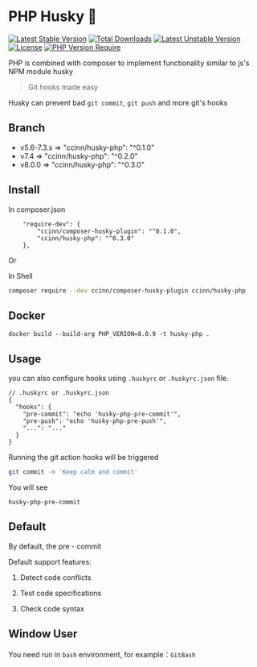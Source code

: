 # PHP Husky 🐺
[![Latest Stable Version](http://poser.pugx.org/ccinn/husky-php/v)](https://packagist.org/packages/ccinn/husky-php)
[![Total Downloads](http://poser.pugx.org/ccinn/husky-php/downloads)](https://packagist.org/packages/ccinn/husky-php)
[![Latest Unstable Version](http://poser.pugx.org/ccinn/husky-php/v/unstable)](https://packagist.org/packages/ccinn/husky-php)
[![License](http://poser.pugx.org/ccinn/husky-php/license)](https://packagist.org/packages/ccinn/husky-php)
[![PHP Version Require](http://poser.pugx.org/ccinn/husky-php/require/php)](https://packagist.org/packages/ccinn/husky-php)

PHP is combined with composer to implement functionality similar to js's NPM module husky

> Git hooks made easy

Husky can prevent bad `git commit`, `git push` and more git's hooks

## Branch

- v5.6-7.3.x => "ccinn/husky-php": "^0.1.0"
- v7.4 => "ccinn/husky-php": "^0.2.0"
- v8.0.0 => "ccinn/husky-php": "^0.3.0"


## Install

In composer.json

```
    "require-dev": {
        "ccinn/composer-husky-plugin": "^0.1.0",
        "ccinn/husky-php": "^0.3.0"
    },
```

Or

In Shell

```sh
composer require --dev ccinn/composer-husky-plugin ccinn/husky-php
```

## Docker

```
docker build --build-arg PHP_VERION=8.0.9 -t husky-php .
```

## Usage

you can also configure hooks using `.huskyrc` or `.huskyrc.json` file.

```json5
// .huskyrc or .huskyrc.json
{
  "hooks": {
    "pre-commit": "echo 'husky-php-pre-commit'",
    "pre-push": "echo 'husky-php-pre-push'",
    "...": "..."
  }
}
```

Running the git action hooks will be triggered

```sh
git commit -m 'Keep calm and commit'
```

You will see

```
husky-php-pre-commit
```

## Default

By default, the pre - commit

Default support features:

1. Detect code conflicts

2. Test code specifications

3. Check code syntax

## Window User

You need run in `bash` environment, for example：`GitBash`
